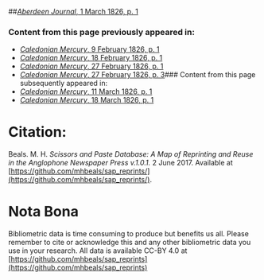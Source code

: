 ##[*Aberdeen Journal*, 1 March 1826, p. 1](https://mhbeals.github.io/sap_html/Aberdeen-Journal/Aberdeen-Journal-1-March-1826-p-1)

### Content from this page previously appeared in:
+ [*Caledonian Mercury*, 9 February 1826, p. 1](https://mhbeals.github.io/sap_html/Caledonian-Mercury/Caledonian-Mercury-9-February-1826-p-1)
+ [*Caledonian Mercury*, 18 February 1826, p. 1](https://mhbeals.github.io/sap_html/Caledonian-Mercury/Caledonian-Mercury-18-February-1826-p-1)
+ [*Caledonian Mercury*, 27 February 1826, p. 1](https://mhbeals.github.io/sap_html/Caledonian-Mercury/Caledonian-Mercury-27-February-1826-p-1)
+ [*Caledonian Mercury*, 27 February 1826, p. 3](https://mhbeals.github.io/sap_html/Caledonian-Mercury/Caledonian-Mercury-27-February-1826-p-3)### Content from this page subsequently appeared in:
+ [*Caledonian Mercury*, 11 March 1826, p. 1](https://mhbeals.github.io/sap_html/Caledonian-Mercury/Caledonian-Mercury-11-March-1826-p-1)
+ [*Caledonian Mercury*, 18 March 1826, p. 1](https://mhbeals.github.io/sap_html/Caledonian-Mercury/Caledonian-Mercury-18-March-1826-p-1)
                    
# Citation: 

Beals. M. H. *Scissors and Paste Database: A Map of Reprinting and Reuse in the Anglophone Newspaper Press v.1.0.1.* 2 June 2017. Available at [https://github.com/mhbeals/sap_reprints/](https://github.com/mhbeals/sap_reprints/). 
                    
# Nota Bona

Bibliometric data is time consuming to produce but benefits us all. Please remember to cite or acknowledge this and any other bibliometric data you use in your research. All data is available CC-BY 4.0 at [https://github.com/mhbeals/sap_reprints](https://github.com/mhbeals/sap_reprints)